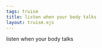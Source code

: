 ```yaml
---
tags: truism
title: listen when your body talks
layout: truism.ejs
---
```


listen when your body talks